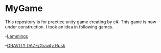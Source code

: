 # MyGame
This repository is for practice unity game creating by c#.
This game is now under construction.
I took an idea in following games.

-[Lemmings](https://en.wikipedia.org/wiki/Lemmings_(video_game))

-[GRAVITY DAZE/Gravity Rush](https://en.wikipedia.org/wiki/Gravity_Rush)
